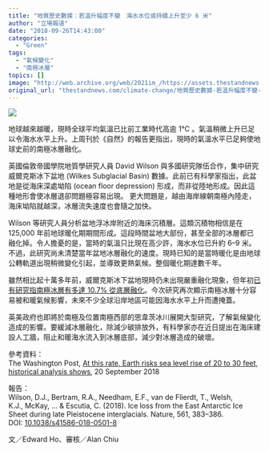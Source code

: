 ```yaml
---
title: "地質歷史數據：若溫升幅度不變　海水水位或持續上升至少 6 米"
author: "立場報道"
date: "2018-09-26T14:43:00"
categories:
  - "Green"
tags:
  - "氣候變化"
  - "南極冰層"
topics: []
image: "http://web.archive.org/web/2021im_/https://assets.thestandnews.com/media/photos/6-11_1JWzT_NCnjiEL.png"
original_url: "thestandnews.com/climate-change/地質歷史數據-若溫升幅度不變-海水水位或持續上升至少-6-米"
---
```

![](http://web.archive.org/web/2021im_/https://assets.thestandnews.com/media/photos/6-11_1JWzT_NCnjiEL.png)

地球越來越暖，現時全球平均氣溫已比前工業時代高逾 1°C 。氣溫稍微上升已足以令海水水平上升。上周刊於《自然》的報告更指出，現時的氣溫水平已足夠使地球史前的南極冰層融化。

英國倫敦帝國學院地質學研究人員 David Wilson 與多國研究隊伍合作，集中研究威爾克斯冰下盆地 (Wilkes Subglacial Basin) 數據。此前已有科學家指出，此盆地是從海床深處坳陷 (ocean floor depression) 形成，而非從陸地形成。因此這種地形會使冰層退卻問題極容易出現。 更大問題是，越由海岸線朝南極內陸走，海床坳陷就越深，冰層流失速度也會隨之加快。

Wilson 等研究人員分析盆地浮冰岸附近的海床沉積層。這類沉積物相信是在 125,000 年前地球暖化期期間形成。這段時間盆地大部份，甚至全部的冰層都已融化掉。令人擔憂的是，當時的氣溫只比現在高少許，海水水位已升約 6–9 米。不過，此研究尚未清楚當年盆地冰層融化的速度。現時已知的是當時暖化是由地球公轉軌道出現稍微變化引起，並導致更熱氣候。整個暖化期達數千年。

雖然相比起十萬多年前，威爾克斯冰下盆地現時仍未出現嚴重融化現象，但年初[已有研究指南極冰層有多達 10.7% 從底層融化](../../nature/%E5%8D%97%E6%A5%B5-10-7-%E5%86%B0%E5%B7%9D%E5%BE%9E%E5%BA%95%E5%B1%A4%E8%9E%8D%E5%8C%96-%E5%AD%B8%E8%80%85%E8%AD%A6%E5%91%8A%E5%AE%8C%E5%85%A8%E8%9E%8D%E5%8C%96%E5%B0%87%E6%94%B9%E8%AE%8A%E5%85%A8%E7%90%83%E6%B5%B7%E5%B2%B8%E7%B7%9A/)。今次研究再次顯示南極冰層十分容易被和暖氣候影響，未來不少全球沿岸地區可能因海水水平上升而遭掩蓋。

英美政府也即將於南極及位置南極西部的思韋茨冰川展開大型研究，了解氣候變化造成的影響。要緩減冰層融化，除減少碳排放外，有科學家亦在近日提出在海床建設人工牆，阻止和暖海水流入到冰層底部，減少對冰層造成的破壞。

參考資料：  
The Washington Post, [At this rate, Earth risks sea level rise of 20 to 30 feet, historical analysis shows](http://web.archive.org/web/20211229132452/https://www.washingtonpost.com/energy-environment/2018/09/20/antarctica-warming-could-fuel-disastrous-sea-level-rise-study-finds/?utm_term=.e715c9628562), 20 September 2018

報告：  
Wilson, D.J., Bertram, R.A., Needham, E.F., van de Flierdt, T., Welsh, K.J., McKay, ... & Escutia, C. (2018). Ice loss from the East Antarctic Ice Sheet during late Pleistocene interglacials. Nature, 561, 383–386. DOI: [10.1038/s41586-018-0501-8](http://web.archive.org/web/20211229132452/https://www.nature.com/articles/s41586-018-0501-8)

文／Edward Ho、審核／Alan Chiu